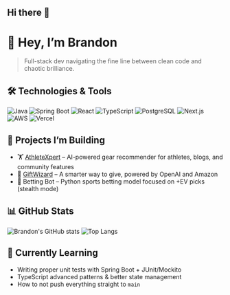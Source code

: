 ## Hi there 👋
# 👋 Hey, I’m Brandon

> Full-stack dev navigating the fine line between clean code and chaotic brilliance.

## 🛠️ Technologies & Tools
![Java](https://img.shields.io/badge/Java-ED8B00?style=flat-square&logo=java&logoColor=white)
![Spring Boot](https://img.shields.io/badge/Spring_Boot-6DB33F?style=flat-square&logo=spring-boot)
![React](https://img.shields.io/badge/React-20232A?style=flat-square&logo=react)
![TypeScript](https://img.shields.io/badge/TypeScript-007ACC?style=flat-square&logo=typescript)
![PostgreSQL](https://img.shields.io/badge/PostgreSQL-336791?style=flat-square&logo=postgresql&logoColor=white)
![Next.js](https://img.shields.io/badge/Next.js-000000?style=flat-square&logo=nextdotjs&logoColor=white)
![AWS](https://img.shields.io/badge/AWS-232F3E?style=flat-square&logo=amazon-aws&logoColor=white)
![Vercel](https://img.shields.io/badge/Vercel-000?style=flat-square&logo=vercel&logoColor=white)

## 🚀 Projects I’m Building
- 🏋️ [AthleteXpert](https://athletexpert.org) – AI-powered gear recommender for athletes, blogs, and community features
- 🎁 [GiftWizard](https://thegiftwizard.ai) – A smarter way to give, powered by OpenAI and Amazon
- 🧪 Betting Bot – Python sports betting model focused on +EV picks (stealth mode)

## 📊 GitHub Stats
![Brandon's GitHub stats](https://github-readme-stats.vercel.app/api?username=brandonkowalecki&show_icons=true&theme=tokyonight)
![Top Langs](https://github-readme-stats.vercel.app/api/top-langs/?username=brandonkowalecki&layout=compact&theme=tokyonight)

## 🧠 Currently Learning
- Writing proper unit tests with Spring Boot + JUnit/Mockito
- TypeScript advanced patterns & better state management
- How to not push everything straight to `main`
